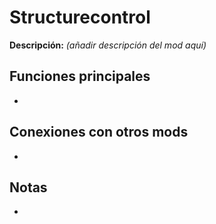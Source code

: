 # Structurecontrol

**Descripción:** *(añadir descripción del mod aquí)*

## Funciones principales
- 

## Conexiones con otros mods
- 

## Notas
- 
